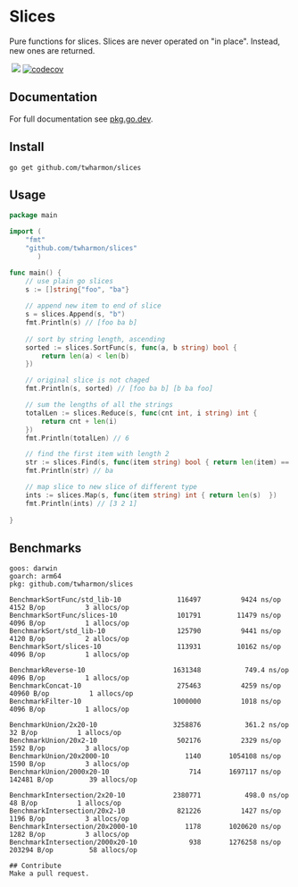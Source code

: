 # Slices
Pure functions for slices. Slices are never operated on "in place". Instead, new ones are returned.

![<F24><F25><F24><F25><F24>](https://github.com/twharmon/slices/workflows/Test/badge.svg) [![](https://goreportcard.com/badge/github.com/twharmon/slices)](https://goreportcard.com/report/github.com/twharmon/slices) [![codecov](https://codecov.io/gh/twharmon/slices/branch/main/graph/badge.svg?token=K0P59TPRAL)](https://codecov.io/gh/twharmon/slices)

## Documentation
For full documentation see [pkg.go.dev](https://pkg.go.dev/github.com/twharmon/slices).

## Install
`go get github.com/twharmon/slices`

## Usage
```go
package main

import (
	"fmt"
	"github.com/twharmon/slices"
	   )

func main() {
	// use plain go slices
    s := []string{"foo", "ba"}
    
    // append new item to end of slice
	s = slices.Append(s, "b")
	fmt.Println(s) // [foo ba b]
						
	// sort by string length, ascending
	sorted := slices.SortFunc(s, func(a, b string) bool {
	    return len(a) < len(b)							
    })

    // original slice is not chaged
	fmt.Println(s, sorted) // [foo ba b] [b ba foo]

	// sum the lengths of all the strings    
	totalLen := slices.Reduce(s, func(cnt int, i string) int {
		return cnt + len(i)
	})
	fmt.Println(totalLen) // 6

	// find the first item with length 2
	str := slices.Find(s, func(item string) bool { return len(item) == 2  })    
	fmt.Println(str) // ba

	// map slice to new slice of different type
	ints := slices.Map(s, func(item string) int { return len(s)  })    
	fmt.Println(ints) // [3 2 1]
																			
}
`````

## Benchmarks
```
goos: darwin
goarch: arm64
pkg: github.com/twharmon/slices

BenchmarkSortFunc/std_lib-10         	  116497	      9424 ns/op	    4152 B/op	       3 allocs/op
BenchmarkSortFunc/slices-10          	  101791	     11479 ns/op	    4096 B/op	       1 allocs/op
BenchmarkSort/std_lib-10             	  125790	      9441 ns/op	    4120 B/op	       2 allocs/op
BenchmarkSort/slices-10              	  113931	     10162 ns/op	    4096 B/op	       1 allocs/op

BenchmarkReverse-10                  	 1631348	       749.4 ns/op	    4096 B/op	       1 allocs/op
BenchmarkConcat-10                   	  275463	      4259 ns/op	   40960 B/op	       1 allocs/op
BenchmarkFilter-10                   	 1000000	      1018 ns/op	    4096 B/op	       1 allocs/op

BenchmarkUnion/2x20-10               	 3258876	       361.2 ns/op	      32 B/op	       1 allocs/op
BenchmarkUnion/20x2-10               	  502176	      2329 ns/op	    1592 B/op	       3 allocs/op
BenchmarkUnion/20x2000-10            	    1140	   1054108 ns/op	    1590 B/op	       3 allocs/op
BenchmarkUnion/2000x20-10            	     714	   1697117 ns/op	  142481 B/op	      39 allocs/op

BenchmarkIntersection/2x20-10        	 2380771	       498.0 ns/op	      48 B/op	       1 allocs/op
BenchmarkIntersection/20x2-10        	  821226	      1427 ns/op	    1196 B/op	       3 allocs/op
BenchmarkIntersection/20x2000-10     	    1178	   1020620 ns/op	    1282 B/op	       3 allocs/op
BenchmarkIntersection/2000x20-10     	     938	   1276258 ns/op	  203294 B/op	      58 allocs/op

## Contribute
Make a pull request.
